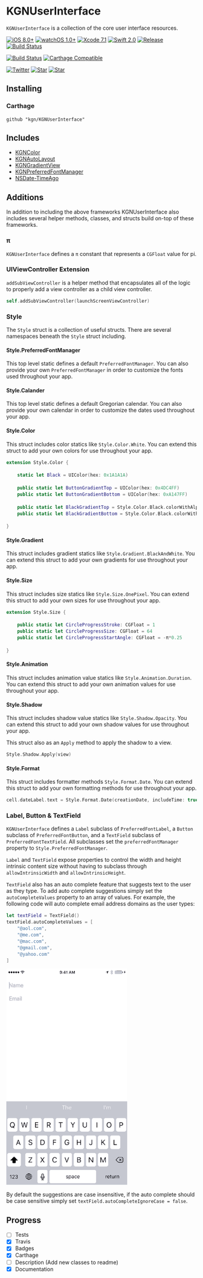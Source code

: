 # KGNUserInterface

`KGNUserInterface` is a collection of the core user interface resources.

[![iOS 8.0+](http://img.shields.io/badge/iOS-8.0%2B-blue.svg)]()
[![watchOS 1.0+](http://img.shields.io/badge/watchOS-1.0%2B-blue.svg)]()
[![Xcode 7.1](http://img.shields.io/badge/Xcode-7.0-blue.svg)]()
[![Swift 2.0](http://img.shields.io/badge/Swift-2.0-blue.svg)]()
[![Release](https://img.shields.io/github/release/kgn/KGNUserInterface.svg)](/releases)
[![Build Status](http://img.shields.io/badge/License-MIT-lightgrey.svg)](/LICENSE)

[![Build Status](https://travis-ci.org/kgn/KGNUserInterface.svg)](https://travis-ci.org/kgn/KGNUserInterface)
[![Carthage Compatible](https://img.shields.io/badge/Carthage-Compatible-4BC51D.svg)](https://github.com/Carthage/Carthage)

[![Twitter](https://img.shields.io/badge/Twitter-@iamkgn-55ACEE.svg)](http://twitter.com/iamkgn)
[![Star](https://img.shields.io/github/followers/kgn.svg?style=social&label=Follow%20%40kgn)](https://github.com/kgn)
[![Star](https://img.shields.io/github/stars/kgn/KGNUserInterface.svg?style=social&label=Star)](https://github.com/kgn/KGNUserInterface)

## Installing

### Carthage
```
github "kgn/KGNUserInterface"
```

## Includes

- [KGNColor](https://github.com/kgn/KGNColor)
- [KGNAutoLayout](https://github.com/kgn/KGNAutoLayout)
- [KGNGradientView](https://github.com/kgn/KGNGradientView)
- [KGNPreferredFontManager](https://github.com/kgn/KGNPreferredFontManager)
- [NSDate-TimeAgo](https://github.com/kgn/NSDate-TimeAgo)

## Additions

In addition to including the above frameworks KGNUserInterface also includes several helper methods, classes, and structs build on-top of these frameworks.

### π

`KGNUserInterface` defines a `π` constant that represents a `CGFloat` value for pi.

### UIViewController Extension

`addSubViewController` is a helper method that encapsulates all of the logic to properly add a view controller as a child view controller.

``` Swift
self.addSubViewController(launchScreenViewController)
```

### Style

The `Style` struct is a collection of useful structs. There are several namespaces beneath the `Style` struct including.

#### Style.PreferredFontManager

This top level static defines a default `PreferredFontManager`. You can also provide your own `PreferredFontManager` in order to customize the fonts used throughout your app.

#### Style.Calander

This top level static defines a default Gregorian calendar. You can also provide your own calendar in order to customize the dates used throughout your app.

#### Style.Color

This struct includes color statics like `Style.Color.White`. You can extend this struct to add your own colors for use throughout your app.

``` Swift
extension Style.Color {

    static let Black = UIColor(hex: 0x1A1A1A)

    public static let ButtonGradientTop = UIColor(hex: 0x4DC4FF)
    public static let ButtonGradientBottom = UIColor(hex: 0xA147FF)

    public static let BlackGradientTop = Style.Color.Black.colorWithAlphaComponent(0)
    public static let BlackGradientBottom = Style.Color.Black.colorWithAlphaComponent(0.5)

}
```

#### Style.Gradient

This struct includes gradient statics like `Style.Gradient.BlackAndWhite`. You can extend this struct to add your own gradients for use throughout your app.

#### Style.Size

This struct includes size statics like `Style.Size.OnePixel`. You can extend this struct to add your own sizes for use throughout your app.

``` Swift
extension Style.Size {

    public static let CircleProgressStroke: CGFloat = 1
    public static let CircleProgressSize: CGFloat = 64
    public static let CircleProgressStartAngle: CGFloat = -π*0.25

}
```

#### Style.Animation

This struct includes animation value statics like `Style.Animation.Duration`. You can extend this struct to add your own animation values for use throughout your app.

#### Style.Shadow

This struct includes shadow value statics like `Style.Shadow.Opacity`. You can extend this struct to add your own shadow values for use throughout your app.

This struct also as an `Apply` method to apply the shadow to a view.

``` Swift
Style.Shadow.Apply(view)
```

#### Style.Format

This struct includes formatter methods `Style.Format.Date`. You can extend this struct to add your own formatting methods for use throughout your app.

``` Swift
cell.dateLabel.text = Style.Format.Date(creationDate, includeTime: true)
```
### Label, Button & TextField

`KGNUserInterface` defines a `Label` subclass of `PreferredFontLabel`, a `Button` subclass of `PreferredFontButton`, and a `TextField` subclass of `PreferredFontTextField`. All subclasses set the `preferredFontManager` property to `Style.PreferredFontManager`.

`Label` and `TextField` expose properties to control the width and height intrinsic content size without having to subclass through `allowIntrinsicWidth` and `allowIntrinsicHeight`.

`TextField` also has an auto complete feature that suggests text to the user as they type. To add auto complete suggestions simply set the `autoCompleteValues` property to an array of values. For example, the following code will auto complete email address domains as the user types:

``` Swift
let textField = TextField()
textField.autoCompleteValues = [
    "@aol.com",
    "@me.com",
    "@mac.com",
    "@gmail.com",
    "@yahoo.com"
]
```

![Auto Complete Email](AutoComplete.gif)

By default the suggestions are case insensitive, if the auto complete should be case sensitive simply set `textField.autoCompleteIgnoreCase = false`.

## Progress
- [ ] Tests
- [X] Travis
- [X] Badges
- [X] Carthage
- [ ] Description (Add new classes to readme)
- [X] Documentation
